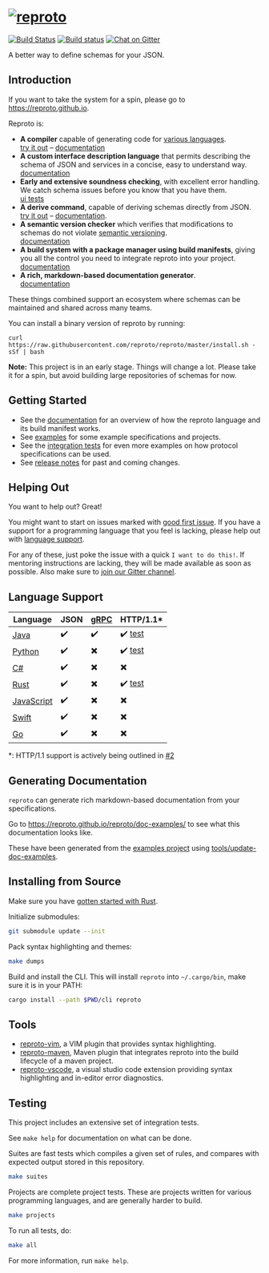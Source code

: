 # [![reproto](/gfx/logo.128.png?raw=true "reproto")](https://github.com/reproto)

[![Build Status](https://travis-ci.org/reproto/reproto.svg?branch=master)](https://travis-ci.org/reproto/reproto)
[![Build status](https://ci.appveyor.com/api/projects/status/9vgjwv3kfhwwt155/branch/master?svg=true)](https://ci.appveyor.com/project/udoprog/reproto/branch/master)
[![Chat on Gitter](https://badges.gitter.im/reproto/reproto.svg)](https://gitter.im/reproto/reproto)

A better way to define schemas for your JSON.

## Introduction

If you want to take the system for a spin, please go to <https://reproto.github.io>.

Reproto is:

* **A compiler** capable of generating code for [various languages].<br />
  [try it out][trycompiler] &ndash; [documentation][langsupport]
* **A custom interface description language** that permits describing the schema of JSON and
  services in a concise, easy to understand way.<br />
  [documentation][idl]
* **Early and extensive soundness checking**, with excellent error handling. We catch schema issues
  before you know that you have them.<br />
  [ui tests](/it/ui/checks)
* **A derive command**, capable of deriving schemas directly from JSON.<br />
  [try it out][tryderive] &ndash; [documentation][derive].
* **A semantic version checker** which verifies that modifications to schemas do not violate
  [semantic versioning].<br />
  [documentation][semver]
* **A build system with a package manager using build manifests**, giving you all the control you
  need to integrate reproto into your project.<br />
  [documentation][build manifests]
* **A rich, markdown-based documentation generator**.<br />
  [documentation][docgen]

These things combined support an ecosystem where schemas can be maintained and shared across
many teams.

You can install a binary version of reproto by running:

```
curl https://raw.githubusercontent.com/reproto/reproto/master/install.sh -sSf | bash
```

**Note:** This project is in an early stage. Things will change a lot. Please take it for a spin,
but avoid building large repositories of schemas for now.

[idl]: /doc/spec.md
[derive]: /doc/derive.md
[various languages]: #language-support
[langsupport]: /doc/usage/language-support.md
[semver]: /doc/semck.md
[semantic versioning]: https://semver.org
[docgen]: #generating-documentation
[central repository]: https://github.com/reproto/reproto-index
[build manifests]: /doc/manifest.md
[stdweb]: https://github.com/koute/stdweb
[trycompiler]: https://reproto.github.io/?input=reproto&output=java&package=example.type
[tryderive]: https://reproto.github.io/?input=json&output=java&package=example.type

## Getting Started

* See the [documentation] for an overview of how the reproto language and its build manifest works.
* See [examples] for some example specifications and projects.
* See the [integration tests] for even more examples on how protocol specifications can be used.
* See [release notes] for past and coming changes.

[documentation]: /doc/README.md
[examples]: /examples
[integration tests]: /it
[release notes]: /RELEASES.md

## Helping Out

You want to help out? Great!

You might want to start on issues marked with [good first issue].
If you have a support for a programming language that you feel is lacking, please help out with
[language support].

For any of these, just poke the issue with a quick `I want to do this!`.
If mentoring instructions are lacking, they will be made available as soon as possible.
Also make sure to [join our Gitter channel].

[good first issue]: https://github.com/reproto/reproto/issues?q=is%3Aissue+is%3Aopen+label%3A%22good+first+issue%22
[language support]: https://github.com/reproto/reproto/issues?q=is%3Aissue+is%3Aopen+label%3Alang-support
[join our Gitter channel]: https://gitter.im/reproto/reproto

## Language Support

| Language     | JSON | [gRPC] | HTTP/1.1*                  |
|--------------|------|--------|----------------------------|
| [Java]       | ✔️    | ✔️      | ✔️  [test][java-http]       |
| [Python]     | ✔️    | ✖️      | ✔️  [test][python-requests] |
| [C#]         | ✔️    | ✖️      | ✖️                          |
| [Rust]       | ✔️    | ✖️      | ✔️  [test][rust-reqwest]    |
| [JavaScript] | ✔️    | ✖️      | ✖️                          |
| [Swift]      | ✔️    | ✖️      | ✖️                          |
| [Go]         | ✔️    | ✖️      | ✖️                          |

*: HTTP/1.1 support is actively being outlined in [#2](https://github.com/reproto/reproto/issues/2)

[Java]: /doc/usage/language-support.md#java
[Python]: /doc/usage/language-support.md#python
[C#]: /doc/usage/language-support.md#csharp
[Rust]: /doc/usage/language-support.md#rust
[JavaScript]: /doc/usage/language-support.md#javascript
[Swift]: /doc/usage/language-support.md#swift
[Go]: /doc/usage/language-support.md#go
[gRPC]: https://grpc.io
[java-http]: /it/java_okhttp2/proto/test.reproto
[python-requests]: /it/python_requests/proto/test.reproto
[rust-reqwest]: /it/rust_reqwest/proto/test.reproto

## Generating Documentation

`reproto` can generate rich markdown-based documentation from your specifications.

Go to <https://reproto.github.io/reproto/doc-examples/> to see what this documentation looks like.

These have been generated from the [examples project] using [tools/update-doc-examples].

[examples project]: /examples/
[tools/update-doc-examples]: /tools/update-doc-examples

## Installing from Source

Make sure you have [gotten started with Rust][rust-get-started].

Initialize submodules:

```bash
git submodule update --init
```

Pack syntax highlighting and themes:

```bash
make dumps
```

Build and install the CLI.
This will install `reproto` into `~/.cargo/bin`, make sure it is in your PATH:

```bash
cargo install --path $PWD/cli reproto
```

[rust-get-started]: https://rustup.rs

## Tools

* [reproto-vim], a VIM plugin that provides syntax highlighting.
* [reproto-maven], Maven plugin that integrates reproto into the build lifecycle of a maven project.
* [reproto-vscode], a visual studio code extension providing syntax highlighting and in-editor error diagnostics.

[reproto-vim]: https://github.com/reproto/reproto-vim
[reproto-maven]: https://github.com/reproto/reproto-maven-plugin
[reproto-vscode]: https://github.com/reproto/reproto-vscode

## Testing

This project includes an extensive set of integration tests.

See `make help` for documentation on what can be done.

Suites are fast tests which compiles a given set of rules, and compares with expected output stored
in this repository.

```bash
make suites
```

Projects are complete project tests.
These are projects written for various programming languages, and are generally harder to build.

```bash
make projects
```

To run all tests, do:

```bash
make all
```

For more information, run `make help`.
